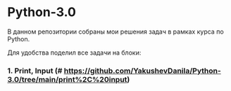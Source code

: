 # Python-3.0

В данном репозитории собраны мои решения задач в рамках курса по Python.


Для удобства поделил все задачи на блоки: 
### 1. Print, Input (# https://github.com/YakushevDanila/Python-3.0/tree/main/print%2C%20input)
